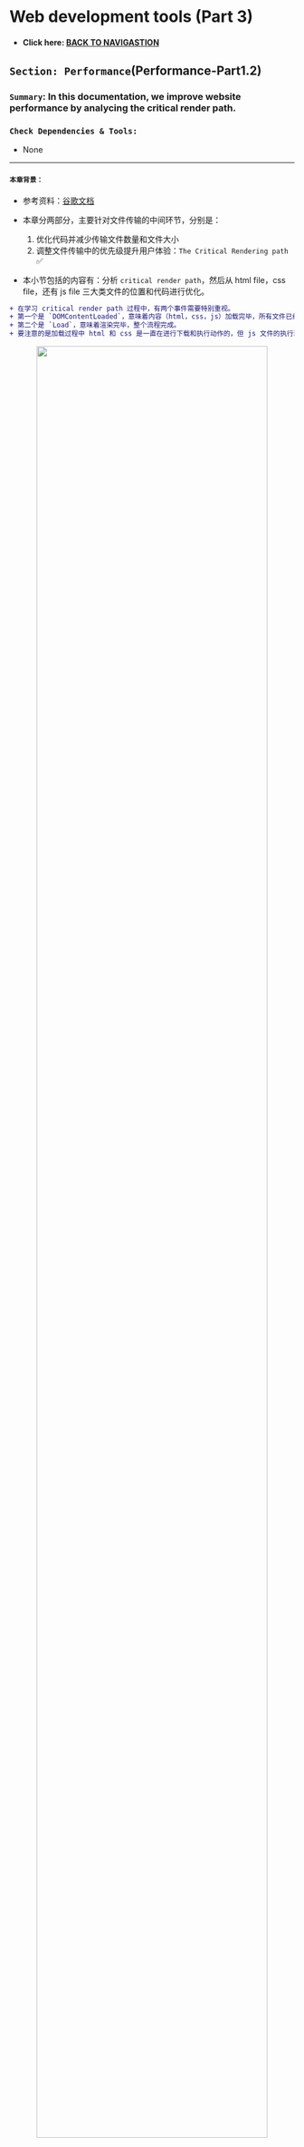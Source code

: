 # Web development tools (Part 3)

- #### Click here: [BACK TO NAVIGASTION](https://github.com/DonghaoWu/WebDev-tools-demo/blob/master/README.md)

## `Section: Performance`(Performance-Part1.2)

### `Summary`: In this documentation, we improve website performance by analycing the critical render path.

### `Check Dependencies & Tools:`

- None

------------------------------------------------------------

#### `本章背景：`
- 参考资料：[谷歌文档](https://developers.google.com/web/fundamentals/performance/critical-rendering-path/adding-interactivity-with-javascript)

- 本章分两部分，主要针对文件传输的中间环节，分别是：
    1. 优化代码并减少传输文件数量和文件大小 
    2. 调整文件传输中的优先级提升用户体验：`The Critical Rendering path` :white_check_mark:

- 本小节包括的内容有：分析 `critical render path`，然后从 html file，css file，还有 js file 三大类文件的位置和代码进行优化。

```diff
+ 在学习 critical render path 过程中，有两个事件需要特别重视。
+ 第一个是 `DOMContentLoaded`，意味着内容（html，css，js）加载完毕，所有文件已经下载完毕，html 和 css 执行完毕，js 文件是否执行看实际属性，开始渲染。
+ 第二个是 `Load`，意味着渲染完毕，整个流程完成。
+ 要注意的是加载过程中 html 和 css 是一直在进行下载和执行动作的，但 js 文件的执行动作是根据实际的 tag attribute 而定的。
```

<p align="center">
<img src="../assets/w18.png" width=90%>
</p>

------------------------------------------------------------

### <span id="3.0">`Brief Contents & codes position`</span>

- #### Click here: [BACK TO NAVIGASTION](https://github.com/DonghaoWu/WebDev-tools-demo/blob/master/README.md)

- [3.1 Optimize file position in HTML file..](#3.1)
- [3.2 Optimize css file.](#3.2)
- [3.3 Optimize js file.](#3.3)
- [3.4 Tools to check website performance.](#3.4)

<p align="center">
<img src="../assets/w17.png" width=90%>
</p>

<p align="center">
<img src="../assets/w16.png" width=90%>
</p>

------------------------------------------------------------

### <span id="3.1">`Step1: Optimize file position in HTML file.`</span>

- #### Click here: [BACK TO CONTENT](#3.0)

  1. 正常相对静态的网页的优化规则是使用`普通型`或者`defer型`，如果使用`普通型`则把 js 文件放在最后，css 文件放在前面；如果使用`defer型`，则 js 文件的位置不需要讲究。

  2. 当然这种情况只对于相对静态的网页而言，相对动态一点的需要马上执行 js 文件的话就可以考虑`普通型`或者`async型`。

    __`Location: ./demo-apps/transimission-performance2/index.html`__

  ```html
  <!DOCTYPE html>
  <html lang="en-us">
    <head>
      <!--  App Title  -->
      <title>Keiko Corp</title>
      <!--  App Description  -->
      <meta charset="utf-8">
      <meta name="viewport" content="width=device-width, initial-scale=1.0, minimum-scale=1.0" />

      <link rel="stylesheet" type="text/css" href="css/bootstrap.css"/>
      <link rel="stylesheet" type="text/css" href="css/owl.transitions.css"/>
      <link rel="stylesheet" type="text/css" href="css/owl.carousel.css"/>
      <link rel="stylesheet" type="text/css" href="css/animate.css"/>
      <link rel="stylesheet" type="text/css" href="css/main.css"/>
      
    </head>
    <body>

      <!--  Header Section  -->
      <header>
        <div class="container">
          <div class="logo pull-left animated wow fadeInLeft">
            <img class="logo-image" src="img/logo.png" alt="" title="">
          </div>


          <nav class="pull-left">
            <ul class="list-unstyled">
              <li class="animated wow fadeInLeft" data-wow-delay="0s"><a href="#about">About</a></li>
              <li class="animated wow fadeInLeft" data-wow-delay=".1s"><a href="#app_features">Features</a></li>
              <li class="animated wow fadeInLeft" data-wow-delay=".2s"><a href="#testimonials">Testimonials</a></li>
            </ul>
          </nav>

          <div class="social pull-right">
            <ul class="list-unstyled">
              <li class="animated wow fadeInRight" data-wow-delay=".2s"><a href="#"><img src="img/facebook.png" alt="" title=""></a></li>
              <li class="animated wow fadeInRight" data-wow-delay=".1s"><a href="#"><img src="img/twitter.png" alt="" title=""></a></li>
              <li class="animated wow fadeInRight" data-wow-delay="0s"><a href="#"><img src="img/google.png" alt="" title=""></a></li>
            </ul>
          </div>

          <span class="burger_icon">menu</span>
        </div>
      </header>
      <!--  End Header Section  -->






      <!--  Hero Section  -->
      <section class="hero" id="hero">
        <div class="container">
          <div class="caption">
            <h1 class="text-uppercase  animated wow fadeInLeft">Creators of Robofriends and SmartBrain</h1>
            <p class="enhance text-lowercase  animated wow fadeInLeft">Developers of the future, building for today</p>

            <a href="https://github.com/aneagoie/robofriends" class="app_store_btn text-uppercase animated wow fadeInLeft">
              <i class="android_icon"></i>
              <span>Robofriends</span>
            </a>

            <a href="https://github.com/aneagoie/smart-brain" class="app_store_btn text-uppercase animated wow fadeInLeft">
              <i class="iphone_icon"></i>
              <span>SmartBrain</span>
            </a>
          </div>
        </div>
      </section>
      <!--  End Hero Section  -->






      <!--  Featured On Section  -->
      <section class="featured_on">
        <div class="container">
          <ul class="list-unstyled text-center clearfix">
            <li class="col-xs-6 col-sm-6 col-md-3 animated wow fadeInDown">
              <img src="img/google_logo.png" alt="" title="">
            </li>
            <li class="col-xs-6 col-sm-6 col-md-3 animated wow fadeInDown" data-wow-delay=".2s">
              <img src="img/facebook_logo.png" alt="" title="">
            </li>
            <li class="col-xs-6 col-sm-6 col-md-3 animated wow fadeInDown" data-wow-delay=".3s">
              <img src="img/yahoo_logo.png" alt="" title="">
            </li>
            <li class="col-xs-6 col-sm-6 col-md-3 animated wow fadeInDown" data-wow-delay=".4s">
              <img src="img/paypal_logo.png" alt="" title="">
            </li>
          </ul>
        </div>
      </section>
      <!--  End Featured On Section  -->






      <!--  About Section  -->
      <section class="about" id="about">
        <div class="container">
          <div class="row">
            <div class="col-md-6 text-center animated wow fadeInLeft">
              <div class="iphone">
                <img src="img/iphone.png" alt="" titl="">
              </div>
            </div>
            <div class="col-md-6 animated wow fadeInRight">
              <div class="features_list">
                <h1 class="text-uppercase">The Greatest Products Ever Created</h1>
                <p>Seuismod ligula ipsum vulputate tellus quisque dictum tortor at purus faucibus tincidunt, pellentesque habitant morbi tristique senectus et netus et malesuada fames ac turpis egestas. </p>
                <ul class="list-unstyled">
                  <li class="camera_icon">
                    <span>Euismod ligula ipsum vulputate tellus.</span>
                  </li>
                  <li class="video_icon">
                    <span>Morbi non efficitur nibh sit amet est eros.</span>
                  </li>
                  <li class="eye_icon">
                    <span>Fusce faucibus ante liberonec luctus egestas.</span>
                  </li>
                  <li class="pic_icon">
                    <span>Quisque pretium malesuada ornare.</span>
                  </li>
                  <li class="loc_icon">
                    <span>Cras interdum vestibulum dolor.</span>
                  </li>
                </ul>

                <a href="#" class="app_store_btn text-uppercase" id="play_video" data-video="https://www.youtube.com/watch?v=sCX_YMPuJGA?autoplay=1&showinfo=0">
                  <i class="play_icon"></i>
                  <span>About Video</span>
                </a>
                <a href="#hero" class="app_link">Get the app</a>
              </div>
            </div>
          </div>
        </div>

        <div class="about_video show_video">
          <a href="" class="close_video"></a>
        </div>
      </section>
      <!--  End About Section  -->






      <!--  App Features Section  -->
      <section class="app_features" id="app_features">
        <div class="container">

          <div class="row text-center">
            <div class="col-sm-4 col-md-4 details animated wow fadeInDown" data-wow-delay="0s">
              <img src="img/f_icon1.png" alt="" title="">
              <h1 class="text-uppercase">malesuada fames turpis.</h1>
              <p class="text-lowercase">vel ultrices mauris libero id diam. Vivamus tellus sagittis facilisis nisi quis mollis risus quisque ultrices elit.</p>
            </div>
            <div class="col-sm-4 col-md-4 details animated wow fadeInDown" data-wow-delay=".1s">
              <img src="img/f_icon2.png" alt="" title="">
              <h1 class="text-uppercase">malesuada fames turpis.</h1>
              <p class="text-lowercase">vel ultrices mauris libero id diam. Vivamus tellus sagittis facilisis nisi quis mollis risus quisque ultrices elit.</p>
            </div>
            <div class="col-sm-4 col-md-4 details animated wow fadeInDown" data-wow-delay=".2s">
              <img src="img/f_icon3.png" alt="" title="">
              <h1 class="text-uppercase">malesuada fames turpis.</h1>
              <p class="text-lowercase">vel ultrices mauris libero id diam. Vivamus tellus sagittis facilisis nisi quis mollis risus quisque ultrices elit.</p>
            </div>
          </div>
          <div class="row text-center">
            <div class="col-sm-4 col-md-4 details animated wow fadeInDown" data-wow-delay="0s">
              <img src="img/f_icon4.png" alt="" title="">
              <h1 class="text-uppercase">malesuada fames turpis.</h1>
              <p class="text-lowercase">vel ultrices mauris libero id diam. Vivamus tellus sagittis facilisis nisi quis mollis risus quisque ultrices elit.</p>
            </div>
            <div class="col-sm-4 col-md-4 details animated wow fadeInDown" data-wow-delay=".1s">
              <img src="img/f_icon5.png" alt="" title="">
              <h1 class="text-uppercase">malesuada fames turpis.</h1>
              <p class="text-lowercase">vel ultrices mauris libero id diam. Vivamus tellus sagittis facilisis nisi quis mollis risus quisque ultrices elit.</p>
            </div>
            <div class="col-sm-4 col-md-4 details animated wow fadeInDown" data-wow-delay=".2s">
              <img src="img/f_icon6.png" alt="" title="">
              <h1 class="text-uppercase">malesuada fames turpis.</h1>
              <p class="text-lowercase">vel ultrices mauris libero id diam. Vivamus tellus sagittis facilisis nisi quis mollis risus quisque ultrices elit.</p>
            </div>
          </div>

        </div>
      </section>
      <!--  And App Features Section  -->






      <!--  Testimonials Section  -->
      <section class="testimonials animated wow fadeIn" id="testimonials" data-wow-duration="2s">
        <div class="container">
          <div class="testimonials_list">

            <ul class="list-unstyled text-center slides clearfix" id="tslider">
              <li>
                <blockquote>
                  <p>Integer pharetra tellus varius, dictum erat vel, maximus tellus. Sed vitae auctor ipsum. Aliquam luctus erat nec pulvinar vehicula donec congue tortor eget sem condimentum, ut tempor massa porttitor. Praesent tincidunt mi orci  in sollicitudin mi dapibus dapibus pellentesque habitant morbi tristique senectus et malesuada fames turpis egestas.</p>
                  <span class="author text-uppercase">John Doe</span>
                  <span class="job">Full Stack developer</span>

                </blockquote>
              </li>

              <li>
                <blockquote>
                  <p>Integer pharetra tellus varius, dictum erat vel, maximus tellus. Sed vitae auctor ipsum. Aliquam luctus erat nec pulvinar vehicula donec congue tortor eget sem condimentum, ut tempor massa porttitor. Praesent tincidunt mi orci  in sollicitudin mi dapibus dapibus pellentesque habitant morbi tristique senectus et malesuada fames turpis egestas.</p>
                  <span class="author text-uppercase">Alex Fredy</span>
                  <span class="job">Javascript developer</span>

                </blockquote>
              </li>

              <li>
                <blockquote>
                  <p>Integer pharetra tellus varius, dictum erat vel, maximus tellus. Sed vitae auctor ipsum. Aliquam luctus erat nec pulvinar vehicula donec congue tortor eget sem condimentum, ut tempor massa porttitor. Praesent tincidunt mi orci  in sollicitudin mi dapibus dapibus pellentesque habitant morbi tristique senectus et malesuada fames turpis egestas.</p>
                  <span class="author text-uppercase">Sara Aliba</span>
                  <span class="job">Web Designer</span>

                </blockquote>
              </li>
            </ul>
            <div id="slider_nav">
              <div id="prev_arrow"></div>
              <div id="next_arrow"></div>
            </div>
          </div>
        </div>
      </section>
      <!--  End Testimonials Section  -->






      <!--  Email Subscription Section  -->
      <section class="sub_box">
        <p class="cta_text animated wow fadeInDown">We're hiring. Join Our company!</p>
        <form action="#" metohd="post" class="animated wow fadeIn" data-wow-duration="2s" id="submit_form">
          <input type="email" id="mc-email" placeholder="Enter your email"/>
          <button type="submit" id="mc_submit">
            <i class="icon"></i>
          </button>
        </form>
        <div class="message" id="error_msg">Please Enter A Valid Email.</div>
        <div class="message" id="success_msg">Thank You For Your Subscription.</div>
      </section>
      <!--  End Email Subscription Section  -->






      <!--  Footer Section  -->
      <footer>
        <ul class="list-unstyled list-inline app_platform">
          <li class="animated wow fadeInDown" data-wow-delay="0s">
            <a href=""><img src="img/android_icon.png" alt="" title=""></a>
          </li>
          <li class="animated wow fadeInDown" data-wow-delay=".1s">
            <a href=""><img src="img/ios_icon.png" alt="" title=""></a>
          </li>
          <li class="animated wow fadeInDown" data-wow-delay=".2s">
            <a href=""><img src="img/windows_icon.png" alt="" title=""></a>
          </li>
        </ul>
        <p class="copyright animated wow fadeIn" data-wow-duration="2s"> <strong>Pixelhint</strong>
      </footer>
      <!--  End Footer Section  -->


      <script type="text/javascript" src="js/jquery.js"></script>
      <script type="text/javascript" src="js/ajaxchimp.js"></script>

      <script type="text/javascript" src="js/owl.carousel.min.js"></script>
      <script type="text/javascript" src="js/wow.js"></script>
      <script type="text/javascript" src="js/parallax.js"></script>
      <script type="text/javascript" src="js/nicescroll.js"></script>
      <script type="text/javascript" src="js/main.js"></script>
      <script type="text/javascript" src="js/scrollTo.js"></script>

    </body>
  </html>
  ```

#### `Comment:`
1. Load style tag in the `<head>`.
2. Load script right before `</body>`.

### <span id="3.2">`Step2: Optimize css file.`</span>

- #### Click here: [BACK TO CONTENT](#3.0)

  1. Above the fold loading. (把次要的 css 文件放在后台下载执行)。

    __`Location: ./demo-apps/transimission-performance2/index.html`__

  ```html
  <body>
    <!-- ... -->

    <script type="text/javascript">
      const loadStyleSheet = src => {
        if (document.createStyleSheet) {
          document.createStyleSheet(src);
        } else {
          const stylesheet = document.createElement('link');
          stylesheet.href = src;
          stylesheet.type = 'text/css';
          stylesheet.rel = 'stylesheet';
          document.getElementsByTagName('head')[0].appendChild(stylesheet);
        }
      }
      window.onload = function () {
        console.log('window done');
        loadStyleSheet('./css/styleTest.css');
      }
    </script>
    
  </body>
  ```

  2. Media Attributes. ( css 文件根据浏览器类型大小进行针对下载)。

  ```html
  <head>
    <link rel="stylesheet" href="./css/styleTest2.css" media="only screen and (min-width:500px)">
  <head>
  ```

#### `Comment:`
1. Only load whatever is needed, check each css file. (减少加载无效的语句和文件)
2. Above the fold loading.（重要的首要页面先加载，次要的指定后台加载。）
3. Media Attributes. ( css 文件根据浏览器类型大小进行针对下载)
4. Less Specificity. （尽量缩减 css 选择器的层级，同时如果 css 内容不多可以考虑使用 `html internal css 或者 inline css`）。

----------------------------------------------------------------------------

<p align="center">
<img src="../assets/w19.png" width=90%>
</p>

----------------------------------------------------------------------------


### <span id="3.3">`Step3: Optimize js file.`</span>

- #### Click here: [BACK TO CONTENT](#3.0)

  ```html
  <script></script>

  <script async></script>

  <script defer></script>
  ```

#### `Comment:`
1. Load Scripts asynchronously. 具体使用规则参考 [STEP5](#3.5)。
2. Defer Loading of Scripts.
3. Minimize DOM manipulation.
4. Avoid long running JavaScript. (举例，有些 JS 按钮弹窗功能会阻止整个加载过程。)

### <span id="3.4">`Step4: Tools to check website performance.`</span>

- #### Click here: [BACK TO CONTENT](#3.0)

  - PageSpeed Insights
    [https://developers.google.com/speed/pagespeed/insights/](https://developers.google.com/speed/pagespeed/insights/)

  - WebPagetest
    [https://www.webpagetest.org/](https://www.webpagetest.org/)

#### `Comment:`
1.


### <span id="3.5">`Step5 Concept questions.`</span>

- #### Click here: [BACK TO CONTENT](#3.0)

#### `A. What is critical render path?`

- Check this post. [Understanding the critical rendering path, rendering pages in 1 second](https://medium.com/@luisvieira_gmr/understanding-the-critical-rendering-path-rendering-pages-in-1-second-735c6e45b47a)

- Build DOM tree from html file
  - When this process is finished the browser will have the full content of the page, but to be able to render the browser has to wait for the CSS Object Model, also known as CSSOM event, which will tell the browser how the elements should look like when rendered.

- Build CSSOM from css file
  - CSS is one of the most important elements of the critical rendering path, because the browser blocks page rendering until it receives and processes all the css files in your page, CSS is render blocking.

- The Render Tree
  - This stage is where the browser `combines the DOM and CSSOM`, this process outputs a final render tree, which contains both the content and the style information of all the visible content on the screen.

- Layout
  - This stage is where the browser calculates the size and position of each visible element on the page, every time an update to the render tree is made, or the size of the viewport changes, the browser has to run layout again.

- Paint
  - When we get to the paint stage, the browser has to pick up the layout result, and paint the pixels to the screen, beware in this stage that not all styles have the same paint times, also combinations of styles can have a greater paint time than the sum of their parts. For an instance mixing a border-radius with a box-shadow, can triple the paint time of an element instead of using just one of the latter.

------------------------------------------------------------

#### `B. How does the browser rendering engine work?`

In order to render content the browser has to go through a series of steps: (`The Critical Rendering path`)
1. Document Object Model(DOM)
2. CSS object model(CSSOM)
3. Render Tree
4. Layout
5. Paint.

------------------------------------------------------------

#### `C. Dealing with Javascript.`

- JavaScript can query and modify the DOM and the CSSOM.
- JavaScript execution blocks on the CSSOM.
- JavaScript blocks DOM construction unless explicitly declared as async.

- When the HTML parser encounters a script tag, it pauses its process of constructing the DOM and yields control to the JavaScript engine; after the JavaScript engine finishes downloading and running, the browser then picks up where it left off and resumes DOM construction.

- In other words, our script block can't find any elements later in the page because they haven't been processed yet! Or, put slightly differently: executing our inline script blocks DOM construction, which also delays the initial render.

- What if the browser hasn't finished downloading and building the CSSOM when we want to run our script? The answer is simple and not very good for performance: the browser delays script execution and DOM construction until it has finished downloading and constructing the CSSOM.

- The location of the script in the document is significant.

- When the browser encounters a script tag, DOM construction pauses until the script finishes executing.

- JavaScript can query and modify the DOM and the CSSOM.
- JavaScript execution pauses until the CSSOM is ready.

- `(不完全正确观点)`Javascript is a powerful tool that can manipulate both the DOM and CSSOM, so to execute Javascript, the browser has to wait for the DOM, then it has to download and parse all the CSS files, get to the CSSOM event and only then finally execute Javascript.__（JS 不一定是最后执行的，也不一定是最后下载的。）__

- `(不完全正确观点)`When the parser finds a script tag it blocks DOM construction, then waits for the browser to get the file and for the javascript engine to parse the script, this is why Javascript is parser blocking. __（在建立 DOM 和 CSSDOM 过程中遇到 JS 的话会执行 JS，其他剩下的 DOM 和 CSSDOM 都会暂时中断。）__

------------------------------------------------------------

#### `D. 个人理解`：
1. 浏览器是这样运作的：收到 HTML 文件之后，先扫描需要什么文件就发出相关的文件请求下载。然后就开始从上往下读取语句，其中请求文件和读取 html 语句的过程是并行的，所以也就有可能出现读到语句了还没有文件的情况。这个从上到下的过程就叫做 `parsing`，其中建立 DOM 主要是靠读取除 <script> <link> <style> 之外的元素构建 DOM tree.

2. 当读到 `<link>` 或者 `<style>`的时候就标志 CSSOM 的建立开头（下载的 CSS 文件的过程可能在读到这一行之前完成，也可能在读到这一行之后完成），一旦文件准备完成就开始建立 CSSOM 的剩余过程。

3. 这是一个 render blocking 的过程，但必须区分开来的是，parser 是没有停下来的，它会继续向下读取并构建 DOM tree 或者遇到 `<script>`。`建立 DOM 的过程和建立 CSSOM 的过程互相独立并行，互不阻塞，当两者准备好之后才会进入下一步 -> Render tree`

4. 当读到 `<script>` 的时候，parser 会马上停下来，也就是说 DOM tree 的构建会停下来，后面的语句读取就全部暂停，但已经执行的并行程序不会暂停（如 CSSOM）。
  - 如果这时 CSSOM 已经开始，那么 script 的执行等待 CSSOM 完成后再执行，这时候因为 JS 被延后，parser 也会跟着延后。
  - 基于以上原因，`<script>`一般放在 `</body>`之前，等大部分语句 parsing 之后再执行 `<script>`，防止`<script>`放得太前导致要等 CSSOM 而延误了后面 DOM 的建立。这样做是优先 DOM 和 CSSOM 的并发建立，最后等 DOM 建立大部分，之后执行 `<script>` 时有可能 CSSOM 已经完成就可以直接执行 CSSOM。
  - 以下面例子讲述观点：

:star: example 1:
```html
<html>
  <!-- DOM Part 1 begins -->
  <head>
      <title>Critical Path: Measure Script</title>
      <meta name="viewport" content="width=device-width,initial-scale=1">
      <!-- DOM Part 1 ends  3ms-->

      <!-- CSSOM begins-->
      <link href="style.css" rel="stylesheet">
      <!-- CSSOM ends 10ms-->

      <!-- JS part begins, wait for CSSOM ending-->
      <script src="script1.js"></script>
      <!-- JS part ends, 5ms-->

  <!-- DOM Part 2 begins -->
  </head>

  <body>
      <h1 id='test'>hello students</h1>
      <div id="test2">
          <p id="p1">This is a paragraph.</p>
          <p id="p2">This is another paragraph.</p>
      </div>
      
  </body>
  <!-- DOM Part 2 begins 3ms-->
</html>

<!-- total = 3ms(DOM1) + 10ms(CSSOM) + 5ms(JS) + 3ms(DOM2) = 21ms -->
```

:star: example 2:
```html
<html>
  <!-- DOM Part 1 begins -->
  <head>
      <title>Critical Path: Measure Script</title>
      <meta name="viewport" content="width=device-width,initial-scale=1">
      <!-- DOM Part 1 ends 3ms-->

      <!-- CSSOM begins-->
      <link href="style.css" rel="stylesheet">
      <!-- CSSOM ends 10ms-->

  <!-- DOM Part 2 begins -->
  </head>

  <body>
      <h1 id='test'>hello students</h1>
      <div id="test2">
          <p id="p1">This is a paragraph.</p>
          <p id="p2">This is another paragraph.</p>
      </div>
      <!-- DOM Part 2 ends 3ms-->

      <!-- JS part begins, wait for CSSOM ending-->
      <script src="script1.js"></script>
      <!-- JS part ends, 5ms-->
  </body>
</html>

<!-- total = 3ms(DOM1) + 10ms(CSSOM & DOM2 并发取最长) + 5ms(JS) = 18ms  -->
```

  5. 以上例子看出， CSSOM 越早建立，JS 越迟执行，对于提早进入下一阶段 `render tree` 有很大帮助。

  6. 所以初步结论就是，有 `<script>` 是会停止 parsing，但不代表 JS 能马上执行， JS 能不能马上执行还要取决于 CSSOM 是否加载完成。

  7. 当然还有一种办法，想要 JS 的执行不用取决 CSSOM，也不阻碍后面的 DOM 建立，可以使用 async 把 JS 从 `critical rendering path` 中抽出来，不成为 render 的必要因素，独立在另外 thread 进行。因为 async 过程没有次序性，比较适合那些不修改 DOM 或者 CSSOM 的 JS script 使用。

  8. __Historically, when a browser encountered a <script> tag pointing to an external resource, the browser would stop parsing the HTML, retrieve the script, execute it, then continue parsing the HTML. In contrast, if the browser encountered a <link> for an external stylesheet, it would continue parsing the HTML while it fetched the CSS file (in parallel).__

  9. 
  - If async="async": The script is executed asynchronously with the rest of the page (the script will be executed while the page continues the parsing)
  - If async is not present and defer="defer": The script is executed when the page has finished parsing
  - If neither async or defer is present: The script is fetched and executed immediately, before the browser continues parsing the page.
  - [w3School](https://www.w3schools.com/tags/tag_script.asp)


    - 如果网页是静态为主，那么应该把 js 文件放在最后，等对应的 DOM 和 CSSOM 建立完成后再下载并执行 js 文件。

    - 对于上一种情况，也可以考虑使用`defer`型，`defer`型可以开出一条或多条新进程同步下载 js 文件而不打断整体进程，当下载完毕时不马上执行，在其他同步脚本执行后，DOMContentLoaded 事件前依次执行。`具有顺序性。`

    - 如果相关的 js 文件是需要马上对已建立的 DOM 进行改动的，可以使用普通型或者 `async`型，`async`型可以开出一条或多条新进程同步下载 js 文件而不打断整体进程，当下载完毕时马上执行，这时会打断原有的整体进程。但需要注意的是如果有多个`async`连续进行的话，执行时的顺序是无法分先后的，甚至是随机的。`不具有顺序性。`

    - 如果相关的 js 文件是不需要马上对已建立的 DOM 进行改动的，可以考虑使用`defer`型。

  10. 最重要的是在运行一个 html 的过程中，有两个过程很重要：parsing 和 rendering。默认的 JS 操作是 parsing blocking 并马上执行，默认的 CSS 操作是 rendering blocking 并停止其他 DOM 上的操作，包括 JS 文件的执行和 DOM 的建立。

  11. 综上所述，js 文件里面的3种类型，主要是看当前页面加载的需要，有些是偏向先加载头部的就先执行 js 文件，如果页面不复杂的话可以最后加载 js 文件，而`async`和`defer`型都可以实现异步并行下载，但最大的区别是`async`马上执行且多个无确定顺序，`defer`最后执行且多个可确定顺序。3种类型都是根据实际需要无分好坏，在实际情况中 js 文件对 DOM 的操作可以是多次且有可能是马上的，还有先后的，所以根据实际情况结合3种类型一同出现也不奇怪。

  12. 为了帮助理解可以看下面的流程图对比：

  - 普通型：马上打断主进程进行下载并执行 js 文件
  - async 型：不打断主进行下载 js 文件，完成下载后打断主进程，执行 js 文件，如果是多个文件执行则是异步执行，不保证顺序。
  - defer 型：不打断主进程进行下载 js 文件，完成下载后执行，主进程完成后按顺序执行。

<p align="center">
<img src="../assets/w15.png" width=90%>
</p>

- #### Click here: [BACK TO CONTENT](#3.0)
- #### Click here: [BACK TO NAVIGASTION](https://github.com/DonghaoWu/WebDev-tools-demo/blob/master/README.md)



